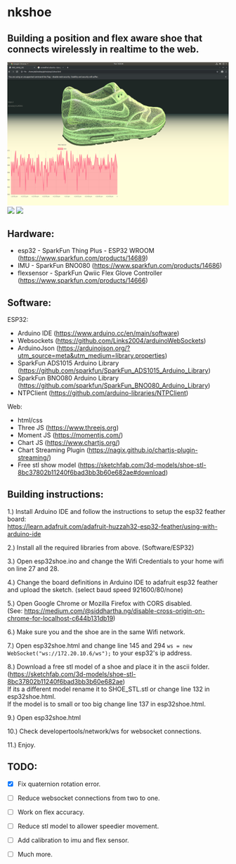 # nkshoe

## Building a position and flex aware shoe that connects wirelessly in realtime to the web.  

![esp32shoe](web.png)
![](position.gif)
![](flex.gif)
  
## Hardware:  
 - esp32 - SparkFun Thing Plus - ESP32 WROOM (https://www.sparkfun.com/products/14689)  
 - IMU - SparkFun BNO080 (https://www.sparkfun.com/products/14686)  
 - flexsensor - SparkFun Qwiic Flex Glove Controller (https://www.sparkfun.com/products/14666)  
  
## Software:  
 ESP32:  
  - Arduino IDE (https://www.arduino.cc/en/main/software)  
  - Websockets (https://github.com/Links2004/arduinoWebSockets)  
  - ArduinoJson (https://arduinojson.org/?utm_source=meta&utm_medium=library.properties)  
  - SparkFun ADS1015 Arduino Library (https://github.com/sparkfun/SparkFun_ADS1015_Arduino_Library)  
  - SparkFun BNO080 Arduino Library (https://github.com/sparkfun/SparkFun_BNO080_Arduino_Library)  
  - NTPClient (https://github.com/arduino-libraries/NTPClient)</br>
  
 Web:  
  - html/css  
  - Three JS (https://www.threejs.org)  
  - Moment JS (https://momentjs.com/)  
  - Chart JS (https://www.chartjs.org/)  
  - Chart Streaming Plugin (https://nagix.github.io/chartjs-plugin-streaming/)  
  - Free stl show model (https://sketchfab.com/3d-models/shoe-stl-8bc37802b11240f6bad3bb3b60e682ae#download)  
  
## Building instructions:  
  
1.) Install Arduino IDE and follow the instructions to setup the esp32 feather board:  
https://learn.adafruit.com/adafruit-huzzah32-esp32-feather/using-with-arduino-ide  
  
2.) Install all the required libraries from above. (Software/ESP32)  
  
3.) Open esp32shoe.ino and change the Wifi Credentials to your home wifi on line 27 and 28. 
  
4.) Change the board definitions in Arduino IDE to adafruit esp32 feather and upload the sketch. (select baud speed 921600/80/none)  
  
5.) Open Google Chrome or Mozilla Firefox with CORS disabled.  
(See: https://medium.com/@siddhartha.ng/disable-cross-origin-on-chrome-for-localhost-c644b131db19)  
  
6.) Make sure you and the shoe are in the same Wifi network. 
  
7.) Open esp32shoe.html and change line 145 and 294  ```ws = new WebSocket("ws://172.20.10.6/ws");``` to your esp32's ip address.  
  
8.) Download a free stl model of a shoe and place it in the ascii folder.  
(https://sketchfab.com/3d-models/shoe-stl-8bc37802b11240f6bad3bb3b60e682ae)  
If its a different model rename it to SHOE_STL.stl or change line 132 in esp32shoe.html.  
If the model is to small or too big change line 137 in esp32shoe.html.  
  
9.) Open esp32shoe.html  
  
10.) Check developertools/network/ws for websocket connections.  
  
11.) Enjoy.  
  
  
## TODO:  
- [x] Fix quaternion rotation error.  
- [ ] Reduce websocket connections from two to one.  
- [ ] Work on flex accuracy.  
- [ ] Reduce stl model to allower speedier movement.  
- [ ] Add calibration to imu and flex sensor.  
- [ ] Much more.  
  

